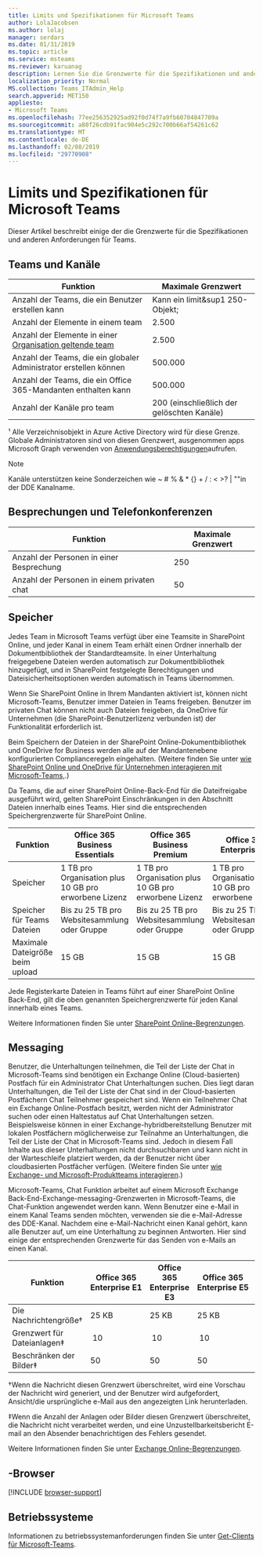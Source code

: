 ```yaml
---
title: Limits und Spezifikationen für Microsoft Teams
author: LolaJacobsen
ms.author: lolaj
manager: serdars
ms.date: 01/31/2019
ms.topic: article
ms.service: msteams
ms.reviewer: karuanag
description: Lernen Sie die Grenzwerte für die Spezifikationen und anderen Anforderungen für Microsoft-Teams.
localization_priority: Normal
MS.collection: Teams_ITAdmin_Help
search.appverid: MET150
appliesto:
- Microsoft Teams
ms.openlocfilehash: 77ee256352925ad92f0d74f7a9fb60704847709a
ms.sourcegitcommit: a80f26cdb91fac904e5c292c700b66af54261c62
ms.translationtype: MT
ms.contentlocale: de-DE
ms.lasthandoff: 02/08/2019
ms.locfileid: "29770908"
---
```

<a name="limits-and-specifications-for-microsoft-teams"></a>Limits und Spezifikationen für Microsoft Teams
=============================================

Dieser Artikel beschreibt einige der die Grenzwerte für die Spezifikationen und anderen Anforderungen für Teams. 

<a name="teams-and-channels"></a>Teams und Kanäle 
------------------

|Funktion    | Maximale Grenzwert |
|-----------|---------------|
|Anzahl der Teams, die ein Benutzer erstellen kann | Kann ein limit&sup1 250-Objekt;         |
|Anzahl der Elemente in einem team | 2.500       |
|Anzahl der Elemente in einer [Organisation geltende team](create-an-org-wide-team.md) | 2.500       |
|Anzahl der Teams, die ein globaler Administrator erstellen können        |  500.000   |
|Anzahl der Teams, die ein Office 365-Mandanten enthalten kann    | 500.000     |
|Anzahl der Kanäle pro team    | 200 (einschließlich der gelöschten Kanäle)         |

&sup1; Alle Verzeichnisobjekt in Azure Active Directory wird für diese Grenze. Globale Administratoren sind von diesen Grenzwert, ausgenommen apps Microsoft Graph verwenden von [Anwendungsberechtigungen](https://docs.microsoft.com/graph/permissions-reference)aufrufen.

> [!NOTE]
> Kanäle unterstützen keine Sonderzeichen wie ~ # % & * {} + / \: < >? | ""in der DDE Kanalname.  

<a name="meetings-and-calls"></a>Besprechungen und Telefonkonferenzen 
------------------

|Funktion     | Maximale Grenzwert |
|------------|---------------|
|Anzahl der Personen in einer Besprechung  | 250    |
|Anzahl der Personen in einem privaten chat  | 50    |

<a name="storage"></a>Speicher
-------

Jedes Team in Microsoft Teams verfügt über eine Teamsite in SharePoint Online, und jeder Kanal in einem Team erhält einen Ordner innerhalb der Dokumentbibliothek der Standardteamsite. In einer Unterhaltung freigegebene Dateien werden automatisch zur Dokumentbibliothek hinzugefügt, und in SharePoint festgelegte Berechtigungen und Dateisicherheitsoptionen werden automatisch in Teams übernommen.

Wenn Sie SharePoint Online in Ihrem Mandanten aktiviert ist, können nicht Microsoft-Teams, Benutzer immer Dateien in Teams freigeben. Benutzer im privaten Chat können nicht auch Dateien freigeben, da OneDrive für Unternehmen (die SharePoint-Benutzerlizenz verbunden ist) der Funktionalität erforderlich ist.

Beim Speichern der Dateien in der SharePoint Online-Dokumentbibliothek und OneDrive for Business werden alle auf der Mandantenebene konfigurierten Complianceregeln eingehalten. (Weitere finden Sie unter [wie SharePoint Online und OneDrive für Unternehmen interagieren mit Microsoft-Teams,](sharepoint-onedrive-interact.md).)

Da Teams, die auf einer SharePoint Online-Back-End für die Dateifreigabe ausgeführt wird, gelten SharePoint Einschränkungen in den Abschnitt Dateien innerhalb eines Teams. Hier sind die entsprechenden Speichergrenzwerte für SharePoint Online.

|Funktion                 |Office 365 Business Essentials  |Office 365 Business Premium   |Office 365 Enterprise E1  |Office 365 Enterprise E3  |Office 365 Enterprise E5  |Office 365 Enterprise F1  |
|------------------------|---------|---------|---------|---------|---------|---------|
|Speicher                 |1 TB pro Organisation plus 10 GB pro erworbene Lizenz  |1 TB pro Organisation plus 10 GB pro erworbene Lizenz  |1 TB pro Organisation plus 10 GB pro erworbene Lizenz   |1 TB pro Organisation plus 10 GB pro erworbene Lizenz |1 TB pro Organisation plus 10 GB pro erworbene Lizenz  |1 TB pro Organisation           |
|Speicher für Teams Dateien |Bis zu 25 TB pro Websitesammlung oder Gruppe |Bis zu 25 TB pro Websitesammlung oder Gruppe |Bis zu 25 TB pro Websitesammlung oder Gruppe |Bis zu 25 TB pro Websitesammlung oder Gruppe |Bis zu 25 TB pro Websitesammlung oder Gruppe |Bis zu 25 TB pro Websitesammlung oder Gruppe |
|Maximale Dateigröße beim upload       |15 GB    |15 GB    |15 GB    |15 GB    |15 GB    |15 GB    |

Jede Registerkarte Dateien in Teams führt auf einer SharePoint Online Back-End, gilt die oben genannten Speichergrenzwerte für jeden Kanal innerhalb eines Teams.

Weitere Informationen finden Sie unter [SharePoint Online-Begrenzungen](https://support.office.com/article/SharePoint-Online-limits-8f34ff47-b749-408b-abc0-b605e1f6d498).

<a name="messaging"></a>Messaging
---------

Benutzer, die Unterhaltungen teilnehmen, die Teil der Liste der Chat in Microsoft-Teams sind benötigen ein Exchange Online (Cloud-basierten) Postfach für ein Administrator Chat Unterhaltungen suchen. Dies liegt daran Unterhaltungen, die Teil der Liste der Chat sind in der Cloud-basierten Postfächern Chat Teilnehmer gespeichert sind. Wenn ein Teilnehmer Chat ein Exchange Online-Postfach besitzt, werden nicht der Administrator suchen oder einen Haltestatus auf Chat Unterhaltungen setzen. Beispielsweise können in einer Exchange-hybridbereitstellung Benutzer mit lokalen Postfächern möglicherweise zur Teilnahme an Unterhaltungen, die Teil der Liste der Chat in Microsoft-Teams sind. Jedoch in diesem Fall Inhalte aus dieser Unterhaltungen nicht durchsuchbaren und kann nicht in der Warteschleife platziert werden, da der Benutzer nicht über cloudbasierten Postfächer verfügen. (Weitere finden Sie unter [wie Exchange- und Microsoft-Produktteams interagieren](exchange-teams-interact.md).)

Microsoft-Teams, Chat Funktion arbeitet auf einem Microsoft Exchange Back-End-Exchange-messaging-Grenzwerten in Microsoft-Teams, die Chat-Funktion angewendet werden kann. Wenn Benutzer eine e-Mail in einem Kanal Teams senden möchten, verwenden sie die e-Mail-Adresse des DDE-Kanal. Nachdem eine e-Mail-Nachricht einen Kanal gehört, kann alle Benutzer auf, um eine Unterhaltung zu beginnen Antworten. Hier sind einige der entsprechenden Grenzwerte für das Senden von e-Mails an einen Kanal. 

|Funktion  |Office 365 Enterprise E1  |Office 365 Enterprise E3  |Office 365 Enterprise E5  |Office 365 Enterprise F1  |
|---------|---------|---------|---------|---------|
|Die Nachrichtengröße&dagger;  |25 KB   |25 KB   |25 KB   |25 KB   |
|Grenzwert für Dateianlagen&Dagger;  | 10     | 10     | 10     | 10    |
|Beschränken der Bilder&Dagger; |50   |50   |50   |50   |

&dagger;Wenn die Nachricht diesen Grenzwert überschreitet, wird eine Vorschau der Nachricht wird generiert, und der Benutzer wird aufgefordert, Ansicht/die ursprüngliche e-Mail aus den angezeigten Link herunterladen.

&Dagger;Wenn die Anzahl der Anlagen oder Bilder diesen Grenzwert überschreitet, die Nachricht nicht verarbeitet werden, und eine Unzustellbarkeitsbericht E-mail an den Absender benachrichtigen des Fehlers gesendet.

Weitere Informationen finden Sie unter [Exchange Online-Begrenzungen](https://technet.microsoft.com/library/exchange-online-limits.aspx).

<a name="browsers"></a>-Browser 
--------

[!INCLUDE [browser-support](includes/browser-support.md)]

<a name="operating-systems"></a>Betriebssysteme
-----------------

Informationen zu betriebssystemanforderungen finden Sie unter [Get-Clients für Microsoft-Teams](get-clients.md).


